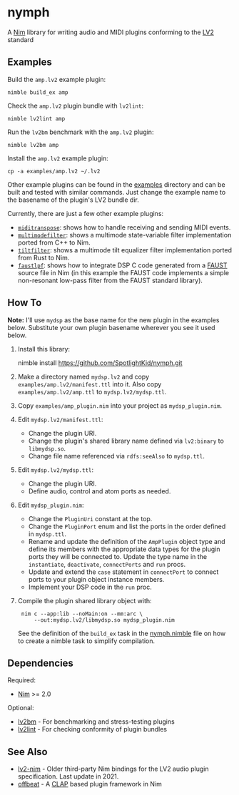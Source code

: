 # nymph

A [Nim] library for writing audio and MIDI plugins conforming to the [LV2]
standard


## Examples

Build the `amp.lv2` example plugin:

    nimble build_ex amp

Check the `amp.lv2` plugin bundle with `lv2lint`:

    nimble lv2lint amp

Run the `lv2bm` benchmark with the `amp.lv2` plugin:

    nimble lv2bm amp

Install the `amp.lv2` example plugin:

    cp -a examples/amp.lv2 ~/.lv2

Other example plugins can be found in the [examples](./examples) directory and
can be built and tested with similar commands. Just change the example name to
the basename of the plugin's LV2 bundle dir.

Currently, there are just a few other example plugins:

* [`miditranspose`](./examples/miditranspose_plugin.nim): shows how to handle
  receiving and sending MIDI events.
* [`multimodefilter`](./examples/multimodefilter_plugin.nim): shows a
  multimode state-variable filter implementation ported from C++ to Nim.
* [`tiltfilter`](./examples/titltfilter_plugin.nim): shows a multimode tilt
  equalizer filter implementation ported from Rust to Nim.
* [`faustlpf`](./examples/faustlpf_plugin.nim): shows how to integrate DSP C
  code generated from a [FAUST] source file in Nim (in this example the FAUST
  code implements a simple non-resonant low-pass filter from the FAUST
  standard library).


## How To

**Note:** I'll use `mydsp` as the base name for the new plugin in the
examples below. Substitute your own plugin basename wherever you see it used
below.

1. Install this library:

      nimble install https://github.com/SpotlightKid/nymph.git

1. Make a directory named `mydsp.lv2` and copy `examples/amp.lv2/manifest.ttl`
    into it. Also copy `examples/amp.lv2/amp.ttl` to `mydsp.lv2/mydsp.ttl`.

1. Copy `examples/amp_plugin.nim` into your project as `mydsp_plugin.nim`.

1. Edit `mydsp.lv2/manifest.ttl`:
   * Change the plugin URI.
   * Change the plugin's shared library name defined via `lv2:binary` to
     `libmydsp.so`.
   * Change file name referenced via `rdfs:seeAlso` to `mydsp.ttl`.

1. Edit `mydsp.lv2/mydsp.ttl`:
   * Change the plugin URI.
   * Define audio, control and atom ports as needed.

1. Edit `mydsp_plugin.nim`:
   * Change the `PluginUri` constant at the top.
   * Change the `PluginPort` enum and list the ports in the order defined in
     `mydsp.ttl`.
   * Rename and update the definition of the `AmpPlugin` object type and
     define its members with the appropriate data types for the plugin ports
     they will be connected to. Update the type name in the `instantiate`,
     `deactivate`, `connectPorts` and `run` procs.
   * Update and extend the `case` statement in `connectPort` to connect ports
     to your plugin object instance members.
   * Implement your DSP code in the `run` proc.

1. Compile the plugin shared library object with:

        nim c --app:lib --noMain:on --mm:arc \
            --out:mydsp.lv2/libmydsp.so mydsp_plugin.nim

    See the definition of the `build_ex` task in the
    [nymph.nimble](./nymph.nimble#L67) file on how to create a nimble task
    to simplify compilation.


## Dependencies

Required:

* [Nim] >= 2.0

Optional:

* [lv2bm] - For benchmarking and stress-testing plugins
* [lv2lint] - For checking conformity of plugin bundles


## See Also

* [lv2-nim](https://gitlab.com/lpirl/lv2-nim) - Older third-party Nim bindings
  for the LV2 audio plugin specification. Last update in 2021.
* [offbeat](https://github.com/NimAudio/offbeat) - A [CLAP] based plugin
  framework in Nim


[CLAP]: https://cleveraudio.org/
[FAUST]: https://faust.grame.fr/
[LV2]: https://lv2plug.in/
[lv2bm]: https://github.com/moddevices/lv2bm
[lv2lint]: https://git.open-music-kontrollers.ch/~hp/lv2lint
[Nim]: https://nim-lang.org/
